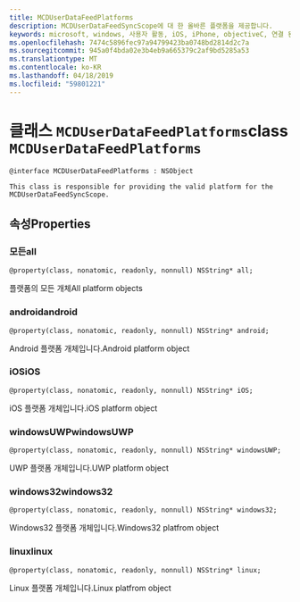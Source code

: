 ```yaml
---
title: MCDUserDataFeedPlatforms
description: MCDUserDataFeedSyncScope에 대 한 올바른 플랫폼을 제공합니다.
keywords: microsoft, windows, 사용자 활동, iOS, iPhone, objectiveC, 연결 된 장치, 프로젝트 로마
ms.openlocfilehash: 7474c5896fec97a94799423ba0748bd2814d2c7a
ms.sourcegitcommit: 945a0f4bda02e3b4eb9a665379c2af9bd5285a53
ms.translationtype: MT
ms.contentlocale: ko-KR
ms.lasthandoff: 04/18/2019
ms.locfileid: "59801221"
---
```

# <a name="class-mcduserdatafeedplatforms"></a><span data-ttu-id="8f466-104">클래스 `MCDUserDataFeedPlatforms`</span><span class="sxs-lookup"><span data-stu-id="8f466-104">class `MCDUserDataFeedPlatforms`</span></span>

```
@interface MCDUserDataFeedPlatforms : NSObject

This class is responsible for providing the valid platform for the MCDUserDataFeedSyncScope.
```

## <a name="properties"></a><span data-ttu-id="8f466-105">속성</span><span class="sxs-lookup"><span data-stu-id="8f466-105">Properties</span></span>

### <a name="all"></a><span data-ttu-id="8f466-106">모든</span><span class="sxs-lookup"><span data-stu-id="8f466-106">all</span></span>
`@property(class, nonatomic, readonly, nonnull) NSString* all;`

<span data-ttu-id="8f466-107">플랫폼의 모든 개체</span><span class="sxs-lookup"><span data-stu-id="8f466-107">All platform objects</span></span>

### <a name="android"></a><span data-ttu-id="8f466-108">android</span><span class="sxs-lookup"><span data-stu-id="8f466-108">android</span></span>
`@property(class, nonatomic, readonly, nonnull) NSString* android;`

<span data-ttu-id="8f466-109">Android 플랫폼 개체입니다.</span><span class="sxs-lookup"><span data-stu-id="8f466-109">Android platform object</span></span>

### <a name="ios"></a><span data-ttu-id="8f466-110">iOS</span><span class="sxs-lookup"><span data-stu-id="8f466-110">iOS</span></span>
`@property(class, nonatomic, readonly, nonnull) NSString* iOS;`

<span data-ttu-id="8f466-111">iOS 플랫폼 개체입니다.</span><span class="sxs-lookup"><span data-stu-id="8f466-111">iOS platform object</span></span>

### <a name="windowsuwp"></a><span data-ttu-id="8f466-112">windowsUWP</span><span class="sxs-lookup"><span data-stu-id="8f466-112">windowsUWP</span></span>
`@property(class, nonatomic, readonly, nonnull) NSString* windowsUWP;`

<span data-ttu-id="8f466-113">UWP 플랫폼 개체입니다.</span><span class="sxs-lookup"><span data-stu-id="8f466-113">UWP platform object</span></span>

### <a name="windows32"></a><span data-ttu-id="8f466-114">windows32</span><span class="sxs-lookup"><span data-stu-id="8f466-114">windows32</span></span>
`@property(class, nonatomic, readonly, nonnull) NSString* windows32;`

<span data-ttu-id="8f466-115">Windows32 플랫폼 개체입니다.</span><span class="sxs-lookup"><span data-stu-id="8f466-115">Windows32 platfrom object</span></span>

### <a name="linux"></a><span data-ttu-id="8f466-116">linux</span><span class="sxs-lookup"><span data-stu-id="8f466-116">linux</span></span>
`@property(class, nonatomic, readonly, nonnull) NSString* linux;`

<span data-ttu-id="8f466-117">Linux 플랫폼 개체입니다.</span><span class="sxs-lookup"><span data-stu-id="8f466-117">Linux platfrom object</span></span>